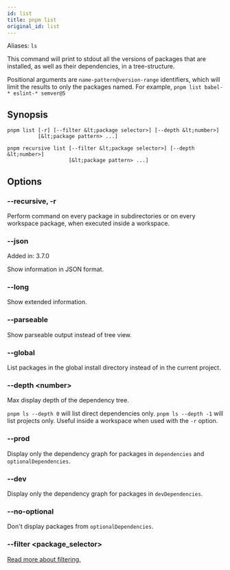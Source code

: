```yaml
---
id: list
title: pnpm list
original_id: list
---
```


Aliases: `ls`

This command will print to stdout all the versions of packages that are installed, as well as their dependencies, in a tree-structure.

Positional arguments are `name-pattern@version-range` identifiers, which will limit the results to only the packages named.
For example, `pnpm list babel-* eslint-* semver@5`

## Synopsis

```text
pnpm list [-r] [--filter &lt;package selector>] [--depth &lt;number>]
          [&lt;package pattern> ...]

pnpm recursive list [--filter &lt;package selector>] [--depth &lt;number>]
                    [&lt;package pattern> ...]
```

## Options

### --recursive, -r

Perform command on every package in subdirectories
or on every workspace package, when executed inside a workspace.

### --json

Added in: 3.7.0

Show information in JSON format.

### --long

Show extended information.

### --parseable

Show parseable output instead of tree view.

### --global

List packages in the global install directory instead of in the current project.

### --depth &lt;number>

Max display depth of the dependency tree.

`pnpm ls --depth 0` will list direct dependencies only.
`pnpm ls --depth -1` will list projects only. Useful inside a workspace when used with the `-r` option.

### --prod

Display only the dependency graph for packages in `dependencies` and `optionalDependencies`.

### --dev

Display only the dependency graph for packages in `devDependencies`.

### --no-optional

Don't display packages from `optionalDependencies`.

### --filter &lt;package_selector>

[Read more about filtering.](../filtering)
